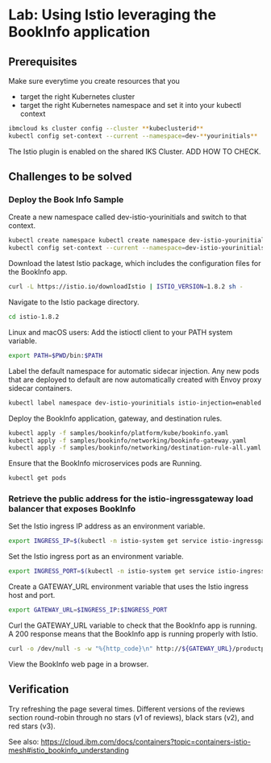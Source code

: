 # Lab: Using Istio leveraging the BookInfo application

## Prerequisites

Make sure everytime you create resources that you

- target the right Kubernetes cluster
- target the right Kubernetes namespace and set it into your kubectl context

```bash
ibmcloud ks cluster config --cluster **kubeclusterid**
kubectl config set-context --current --namespace=dev-**yourinitials**
```

The Istio plugin is enabled on the shared IKS Cluster. ADD HOW TO CHECK.

## Challenges to be solved

### Deploy the Book Info Sample

Create a new namespace called dev-istio-yourinitials and switch to that context.

```bash
kubectl create namespace kubectl create namespace dev-istio-yourinitials
kubectl config set-context --current --namespace=dev-istio-yourinitials
```

Download the latest Istio package, which includes the configuration files for the BookInfo app.

```bash
curl -L https://istio.io/downloadIstio | ISTIO_VERSION=1.8.2 sh -
```

Navigate to the Istio package directory.

```bash
cd istio-1.8.2
```

Linux and macOS users: Add the istioctl client to your PATH system variable.

```bash
export PATH=$PWD/bin:$PATH
```

Label the default namespace for automatic sidecar injection. Any new pods that are deployed to default are now automatically created with Envoy proxy sidecar containers.

```bash
kubectl label namespace dev-istio-yourinitials istio-injection=enabled
```

Deploy the BookInfo application, gateway, and destination rules.

```bash
kubectl apply -f samples/bookinfo/platform/kube/bookinfo.yaml
kubectl apply -f samples/bookinfo/networking/bookinfo-gateway.yaml
kubectl apply -f samples/bookinfo/networking/destination-rule-all.yaml
```

Ensure that the BookInfo microservices pods are Running.

```bash
kubectl get pods
```

### Retrieve the public address for the istio-ingressgateway load balancer that exposes BookInfo

Set the Istio ingress IP address as an environment variable.

```bash
export INGRESS_IP=$(kubectl -n istio-system get service istio-ingressgateway -o jsonpath='{.status.loadBalancer.ingress[0].ip}')
```

Set the Istio ingress port as an environment variable.

```bash
export INGRESS_PORT=$(kubectl -n istio-system get service istio-ingressgateway -o jsonpath='{.spec.ports[?(@.name=="http2")].port}')
```

Create a GATEWAY_URL environment variable that uses the Istio ingress host and port.

```bash
export GATEWAY_URL=$INGRESS_IP:$INGRESS_PORT
```

Curl the GATEWAY_URL variable to check that the BookInfo app is running. A 200 response means that the BookInfo app is running properly with Istio.

```bash
curl -o /dev/null -s -w "%{http_code}\n" http://${GATEWAY_URL}/productpage
```

View the BookInfo web page in a browser.

## Verification

Try refreshing the page several times. Different versions of the reviews section round-robin through no stars (v1 of reviews), black stars (v2), and red stars (v3).

See also: https://cloud.ibm.com/docs/containers?topic=containers-istio-mesh#istio_bookinfo_understanding
